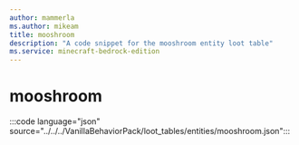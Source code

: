 ```yaml
---
author: mammerla
ms.author: mikeam
title: mooshroom
description: "A code snippet for the mooshroom entity loot table"
ms.service: minecraft-bedrock-edition
---
```


# mooshroom

:::code language="json" source="../../../VanillaBehaviorPack/loot_tables/entities/mooshroom.json":::
